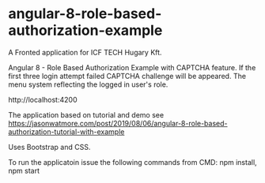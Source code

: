 # angular-8-role-based-authorization-example

A Fronted application for ICF TECH Hugary Kft.

Angular 8 - Role Based Authorization Example with CAPTCHA feature.
If the first three login attempt failed CAPTCHA challenge will be appeared.
The menu system reflecting the logged in user's role.

http://localhost:4200

The application based on tutorial and demo see https://jasonwatmore.com/post/2019/08/06/angular-8-role-based-authorization-tutorial-with-example

Uses Bootstrap and CSS.

To run the applicatoin issue the following commands from CMD:
npm install,
npm start
